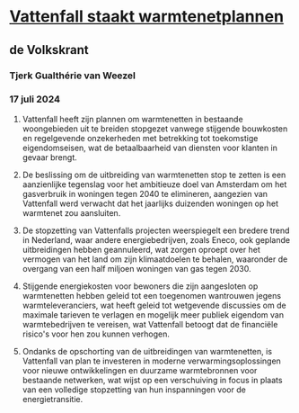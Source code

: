 # [Vattenfall staakt warmtenetplannen](https://advance.lexis.com/api/document?collection=news&id=urn:contentItem:6CGX-M2Y1-JC8X-600S-00000-00&context=1519360)
## de Volkskrant
### Tjerk Gualthérie van Weezel
### 17 juli 2024

1. Vattenfall heeft zijn plannen om warmtenetten in bestaande woongebieden uit te breiden stopgezet vanwege stijgende bouwkosten en regelgevende onzekerheden met betrekking tot toekomstige eigendomseisen, wat de betaalbaarheid van diensten voor klanten in gevaar brengt.

2. De beslissing om de uitbreiding van warmtenetten stop te zetten is een aanzienlijke tegenslag voor het ambitieuze doel van Amsterdam om het gasverbruik in woningen tegen 2040 te elimineren, aangezien van Vattenfall werd verwacht dat het jaarlijks duizenden woningen op het warmtenet zou aansluiten.

3. De stopzetting van Vattenfalls projecten weerspiegelt een bredere trend in Nederland, waar andere energiebedrijven, zoals Eneco, ook geplande uitbreidingen hebben geannuleerd, wat zorgen oproept over het vermogen van het land om zijn klimaatdoelen te behalen, waaronder de overgang van een half miljoen woningen van gas tegen 2030.

4. Stijgende energiekosten voor bewoners die zijn aangesloten op warmtenetten hebben geleid tot een toegenomen wantrouwen jegens warmteleveranciers, wat heeft geleid tot wetgevende discussies om de maximale tarieven te verlagen en mogelijk meer publiek eigendom van warmtebedrijven te vereisen, wat Vattenfall betoogt dat de financiële risico's voor hen zou kunnen verhogen.

5. Ondanks de opschorting van de uitbreidingen van warmtenetten, is Vattenfall van plan te investeren in moderne verwarmingsoplossingen voor nieuwe ontwikkelingen en duurzame warmtebronnen voor bestaande netwerken, wat wijst op een verschuiving in focus in plaats van een volledige stopzetting van hun inspanningen voor de energietransitie.